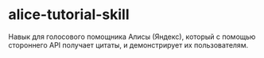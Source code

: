 # alice-tutorial-skill
Навык для голосового помощника Алисы (Яндекс), который с помощью стороннего API получает цитаты, и демонстрирует их пользователям.

